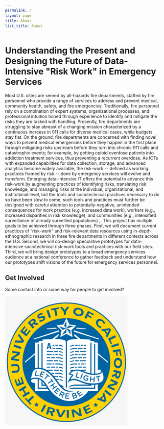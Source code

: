 ```yaml
---
permalink: /
layout: page
title: About
list_title: About
---
```


# Understanding the Present and Designing the Future of Data-Intensive "Risk Work" in Emergency Services

Most U.S. cities are served by all-hazards fire departments, staffed by fire personnel who provide a range of services to address and prevent medical, community health, safety, and fire emergencies. Traditionally, fire personnel rely on a combination of expert systems, organizational processes, and professional intuition honed through experience to identify and mitigate the risks they are tasked with handling. Presently, fire departments are struggling to stay abreast of a changing mission characterized by a continuous increase in  911 calls for diverse medical cases, while budgets stay flat. On the ground, fire departments are concerned with finding novel ways to prevent medical emergencies before they happen in the first place through mitigating risks upstream before they turn into chronic 911 calls and catastrophic events; for example, by getting opioid overdose patients into addiction treatment services, thus preventing a recurrent overdose. As ICTs with expanded capabilities for data collection, storage, and advanced analytics become widely available, the risk-work -- defined as working practices framed by risk -- done by emergency services will evolve and transform. Emerging data-intensive IT offers the potential to advance this risk-work by augmenting practices of identifying risks, translating risk knowledge, and managing risks at the individual, organizational, and institutional level, but the tools and sociotechnical practices necessary to do so have been slow to come; such tools and practices must further be designed with careful attention to potentially-negative, unintended consequences for work practice (e.g. increased data work), workers (e.g., increased disparities in risk knowledge), and communities (e.g., intensified surveillance of already surveilled populations) ,. This project has multiple goals to be achieved through three phases. First, we will document current practices of “risk-work” and risk-relevant data resources using in-depth ethnographic research in three fire departments in different contexts across the U.S. Second, we will co-design speculative prototypes for data-intensive sociotechnical risk-work tools and practices with our field sites. Third, we will bring design prototypes to a broad emergency services audience at a national conference to gather feedback and understand how our prototypes shift visions of the future for emergency services personnel.  

 ## Get Involved 

 Some contact info or some way for people to get involved? 

 


 <img src="./assets/imgs/png-uci-logo.jpg" width="400px">
